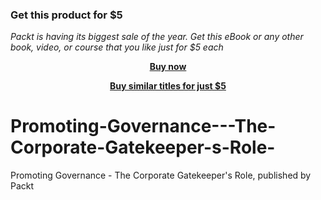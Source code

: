 
### Get this product for $5

<i>Packt is having its biggest sale of the year. Get this eBook or any other book, video, or course that you like just for $5 each</i>


<b><p align='center'>[Buy now](https://packt.link/9781803234342)</p></b>


<b><p align='center'>[Buy similar titles for just $5](https://subscription.packtpub.com/search)</p></b>


# Promoting-Governance---The-Corporate-Gatekeeper-s-Role-
Promoting Governance - The Corporate Gatekeeper's Role, published by Packt
